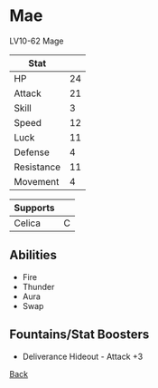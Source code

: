 # Mae

LV10-62 Mage

| Stat       | <!-- --> |
| ---------- | -------- |
| HP         | 24       |
| Attack     | 21       |
| Skill      | 3        |
| Speed      | 12       |
| Luck       | 11       |
| Defense    | 4        |
| Resistance | 11       |
| Movement   | 4        |

| Supports | <!-- --> |
| -------- | -------- |
| Celica   | C        |

## Abilities

- Fire
- Thunder
- Aura
- Swap

## Fountains/Stat Boosters

- Deliverance Hideout - Attack +3

[Back](../README.md)
